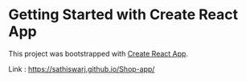 # Getting Started with Create React App

This project was bootstrapped with [Create React App](https://github.com/facebook/create-react-app).

Link : https://sathiswarj.github.io/Shop-app/
